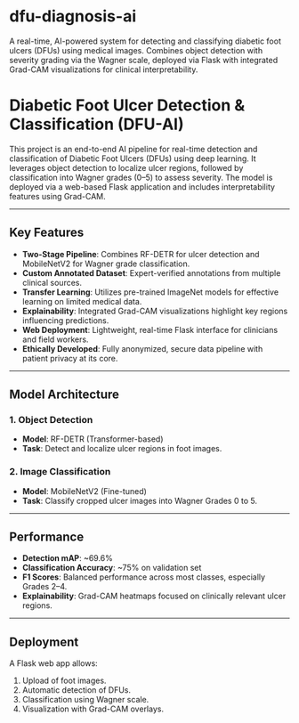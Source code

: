 # dfu-diagnosis-ai
A real-time, AI-powered system for detecting and classifying diabetic foot ulcers (DFUs) using medical images. Combines object detection with severity grading via the Wagner scale, deployed via Flask with integrated Grad-CAM visualizations for clinical interpretability.
# Diabetic Foot Ulcer Detection & Classification (DFU-AI)

This project is an end-to-end AI pipeline for real-time detection and classification of Diabetic Foot Ulcers (DFUs) using deep learning. It leverages object detection to localize ulcer regions, followed by classification into Wagner grades (0–5) to assess severity. The model is deployed via a web-based Flask application and includes interpretability features using Grad-CAM.

---

## Key Features

- **Two-Stage Pipeline**: Combines RF-DETR for ulcer detection and MobileNetV2 for Wagner grade classification.
- **Custom Annotated Dataset**: Expert-verified annotations from multiple clinical sources.
- **Transfer Learning**: Utilizes pre-trained ImageNet models for effective learning on limited medical data.
- **Explainability**: Integrated Grad-CAM visualizations highlight key regions influencing predictions.
- **Web Deployment**: Lightweight, real-time Flask interface for clinicians and field workers.
- **Ethically Developed**: Fully anonymized, secure data pipeline with patient privacy at its core.

---

## Model Architecture

### 1. Object Detection
- **Model**: RF-DETR (Transformer-based)
- **Task**: Detect and localize ulcer regions in foot images.

### 2. Image Classification
- **Model**: MobileNetV2 (Fine-tuned)
- **Task**: Classify cropped ulcer images into Wagner Grades 0 to 5.

---

## Performance

- **Detection mAP**: ~69.6%
- **Classification Accuracy**: ~75% on validation set
- **F1 Scores**: Balanced performance across most classes, especially Grades 2–4.
- **Explainability**: Grad-CAM heatmaps focused on clinically relevant ulcer regions.

---

## Deployment

A Flask web app allows:
1. Upload of foot images.
2. Automatic detection of DFUs.
3. Classification using Wagner scale.
4. Visualization with Grad-CAM overlays.
